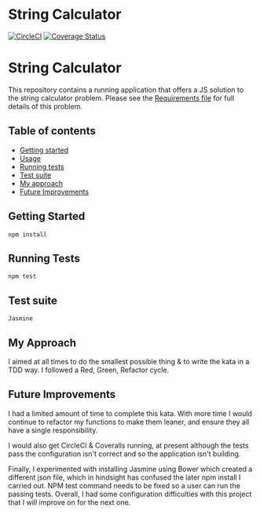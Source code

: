 # String Calculator
[![CircleCI](https://circleci.com/gh/charlottebrf/js-string-calculator.svg?style=svg)](https://circleci.com/gh/charlottebrf/js-string-calculator)
[![Coverage Status](https://coveralls.io/repos/github/charlottebrf/js-string-calculator/badge.svg?branch=master)](https://coveralls.io/github/charlottebrf/js-string-calculator?branch=master)

String Calculator
======================
This repository contains a running application that offers a JS solution to the string calculator problem. Please see the [Requirements file](REQUIREMENTS.md) for full details of this problem.


## Table of contents

- [Getting started](#getting-started)
- [Usage](#usage)
- [Running tests](#running-tests)
- [Test suite](#test-suite)
- [My approach](#my-approach)
- [Future Improvements](#future-improvements)


## Getting Started

```
npm install
```

## Running Tests

```
npm test
```

## Test suite

```
Jasmine
```

## My Approach
I aimed at all times to do the smallest possible thing & to write the kata in a TDD way. I followed a Red, Green, Refactor cycle.

## Future Improvements
I had a limited amount of time to complete this kata. With more time I would continue to refactor my functions to make them leaner, and ensure they all have a single responsibility.

I would also get CircleCI & Coveralls running, at present although the tests pass the configuration isn't correct and so the application isn't building.

Finally, I experimented with installing Jasmine using Bower which created a different json file, which in hindsight has confused the later npm install I carried out. NPM test command needs to be fixed so a user can run the passing tests. Overall, I had some configuration difficulties with this project that I will improve on for the next one. 
